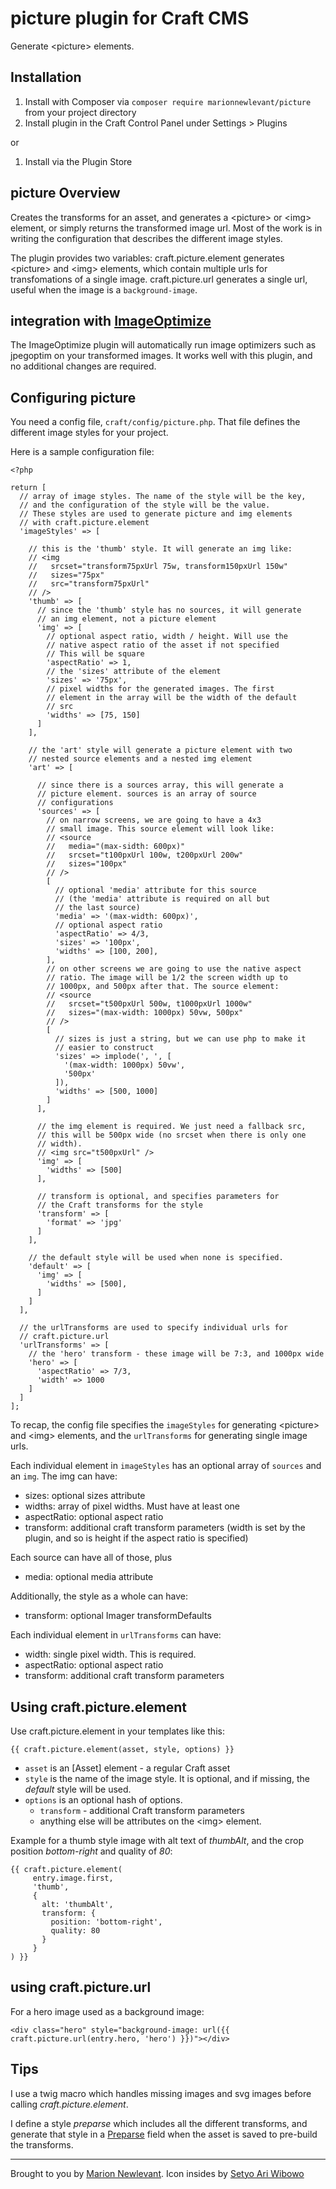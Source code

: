 # picture plugin for Craft CMS

Generate &lt;picture&gt; elements.


## Installation

1. Install with Composer via `composer require marionnewlevant/picture` from your project directory
2. Install plugin in the Craft Control Panel under Settings > Plugins

or

1. Install via the Plugin Store

## picture Overview

Creates the transforms for an asset, and generates a &lt;picture&gt; or &lt;img&gt; element, or simply returns the transformed image url. Most of the work is in writing the configuration that describes the different image styles.

The plugin provides two variables: craft.picture.element generates &lt;picture&gt; and &lt;img&gt; elements, which contain multiple urls for transfomations of a single image. craft.picture.url generates a single url, useful when the image is a `background-image`.

## integration with [ImageOptimize](https://github.com/nystudio107/craft-imageoptimize)

The ImageOptimize plugin will automatically run image optimizers such as jpegoptim on your transformed images. It works well with this plugin, and no additional changes are required.

## Configuring picture

You need a config file, `craft/config/picture.php`. That file defines the different image styles for your project.

Here is a sample configuration file:

    <?php

    return [
      // array of image styles. The name of the style will be the key,
      // and the configuration of the style will be the value.
      // These styles are used to generate picture and img elements
      // with craft.picture.element
      'imageStyles' => [

        // this is the 'thumb' style. It will generate an img like:
        // <img
        //   srcset="transform75pxUrl 75w, transform150pxUrl 150w"
        //   sizes="75px"
        //   src="transform75pxUrl"
        // />
        'thumb' => [
          // since the 'thumb' style has no sources, it will generate
          // an img element, not a picture element
          'img' => [
            // optional aspect ratio, width / height. Will use the
            // native aspect ratio of the asset if not specified
            // This will be square
            'aspectRatio' => 1,
            // the 'sizes' attribute of the element
            'sizes' => '75px',
            // pixel widths for the generated images. The first
            // element in the array will be the width of the default
            // src
            'widths' => [75, 150]
          ]
        ],
        
        // the 'art' style will generate a picture element with two
        // nested source elements and a nested img element
        'art' => [

          // since there is a sources array, this will generate a
          // picture element. sources is an array of source
          // configurations
          'sources' => [
            // on narrow screens, we are going to have a 4x3
            // small image. This source element will look like:
            // <source
            //   media="(max-sidth: 600px)"
            //   srcset="t100pxUrl 100w, t200pxUrl 200w"
            //   sizes="100px"
            // />
            [
              // optional 'media' attribute for this source
              // (the 'media' attribute is required on all but
              // the last source)
              'media' => '(max-width: 600px)',
              // optional aspect ratio
              'aspectRatio' => 4/3,
              'sizes' => '100px',
              'widths' => [100, 200],
            ],
            // on other screens we are going to use the native aspect
            // ratio. The image will be 1/2 the screen width up to
            // 1000px, and 500px after that. The source element:
            // <source
            //   srcset="t500pxUrl 500w, t1000pxUrl 1000w"
            //   sizes="(max-width: 1000px) 50vw, 500px"
            // />
            [
              // sizes is just a string, but we can use php to make it
              // easier to construct
              'sizes' => implode(', ', [
                '(max-width: 1000px) 50vw',
                '500px'
              ]),
              'widths' => [500, 1000]
            ]
          ],

          // the img element is required. We just need a fallback src,
          // this will be 500px wide (no srcset when there is only one
          // width).
          // <img src="t500pxUrl" />
          'img' => [
            'widths' => [500]
          ],

          // transform is optional, and specifies parameters for
          // the Craft transforms for the style
          'transform' => [
            'format' => 'jpg'
          ]
        ],
     
        // the default style will be used when none is specified.
        'default' => [
          'img' => [
            'widths' => [500],
          ]
        ]
      ],

      // the urlTransforms are used to specify individual urls for
      // craft.picture.url
      'urlTransforms' => [
        // the 'hero' transform - these image will be 7:3, and 1000px wide
        'hero' => [
          'aspectRatio' => 7/3,
          'width' => 1000
        ]
      ]
    ];

To recap, the config file specifies the `imageStyles` for generating
&lt;picture&gt; and &lt;img&gt; elements, and the `urlTransforms` for
generating single image urls.

Each individual element in `imageStyles` has an optional array of `sources` and an `img`. The img can have:

- sizes: optional sizes attribute
- widths: array of pixel widths. Must have at least one
- aspectRatio: optional aspect ratio
- transform: additional craft transform parameters (width is set by the plugin, and so is height if the aspect ratio is specified)

Each source can have all of those, plus

- media: optional media attribute

Additionally, the style as a whole can have:

- transform: optional Imager transformDefaults

Each individual element in `urlTransforms` can have:

- width: single pixel width. This is required.
- aspectRatio: optional aspect ratio
- transform: additional craft transform parameters

## Using craft.picture.element

Use craft.picture.element in your templates like this:

    {{ craft.picture.element(asset, style, options) }}

- `asset` is an [Asset] element - a regular Craft asset
- `style` is the name of the image style. It is optional, and if missing, the _default_ style will be used.
- `options` is an optional hash of options.
  - `transform` - additional Craft transform parameters
  - anything else will be attributes on the &lt;img&gt; element.

Example for a thumb style image with alt text of _thumbAlt_, and the crop position _bottom-right_ and quality of _80_:

    {{ craft.picture.element(
         entry.image.first,
         'thumb',
         {
           alt: 'thumbAlt',
           transform: {
             position: 'bottom-right',
             quality: 80
           }
         }
    ) }}

## using craft.picture.url

For a hero image used as a background image:

    <div class="hero" style="background-image: url({{ craft.picture.url(entry.hero, 'hero') }})"></div>

## Tips

I use a twig macro which handles missing images and svg images before calling _craft.picture.element_.

I define a style _preparse_ which includes all the different transforms, and generate that style in a [Preparse](https://github.com/aelvan/Preparse-Field-Craft) field when the asset is saved to pre-build the transforms.

---
Brought to you by [Marion Newlevant](http://marion.newlevant.com). Icon insides by [Setyo Ari Wibowo](https://thenounproject.com/search/?q=picture%20frame&i=1191340)
